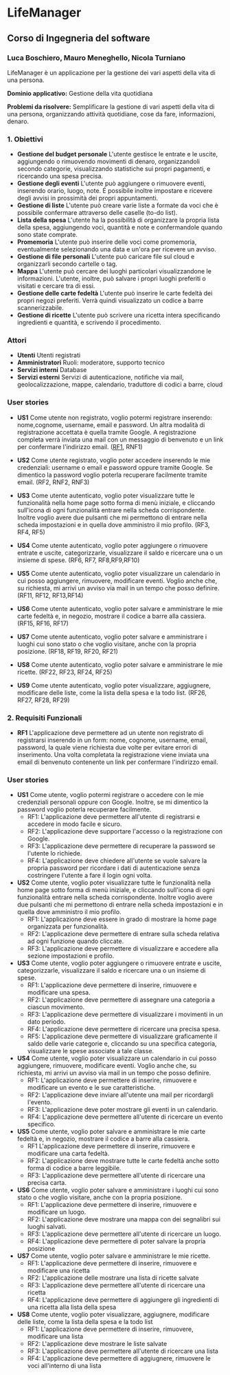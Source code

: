# LifeManager

## Corso di Ingegneria del software

### Luca Boschiero, Mauro Meneghello, Nicola Turniano

LifeManager è un applicazione per la gestione dei vari aspetti della vita di una persona.

**Dominio applicativo:** Gestione della vita quotidiana

**Problemi da risolvere:** Semplificare la gestione di vari aspetti della vita di una persona, organizzando attività quotidiane, cose da fare, informazioni, denaro.


### 1. Obiettivi
  * **Gestione del budget personale**
    L'utente gestisce le entrate e le uscite, aggiungendo o rimuovendo movimenti di denaro, organizzandoli secondo categorie, visualizzando statistiche sui propri         pagamenti, e ricercando una spesa precisa.
  * **Gestione degli eventi**
    L'utente può aggiungere o rimuovere eventi, inserendo orario, luogo, note. É possibile inoltre impostare e ricevere degli avvisi in prossimità dei propri           appuntamenti.
  * **Gestione di liste**
    L'utente può creare varie liste a formate da voci che è possibile confermare attraverso delle caselle (to-do list).
  * **Lista della spesa**
    L'utente ha la possibilità di organizzare la propria lista della spesa, aggiungendo voci, quantità e note e confermandole quando sono state comprate. 
  * **Promemoria**
    L'utente può inserire delle voci come promemoria, eventualmente selezionando una data e un'ora per ricevere un avviso.
  * **Gestione di file personali**
    L'utente può caricare file sul cloud e organizzarli secondo cartelle o tag.
  * **Mappa**
    L'utente può cercare dei luoghi particolari visualizzandone le informazioni. L'utente, inoltre, può salvare i propri luoghi preferiti o visitati e cercare tra di essi.
  * **Gestione delle carte fedeltà**
    L'utente può inserire le carte fedeltà dei propri negozi preferiti. Verrà quindi visualizzato un codice a barre scannerizzabile.
  * **Gestione di ricette**
    L'utente può scrivere una ricetta intera specificando ingredienti e quantità, e scrivendo il procedimento.

### Attori

  * **Utenti**
    Utenti registrati
  * **Amministratori**
    Ruoli: moderatore, supporto tecnico
  * **Servizi interni**
    Database
  * **Servizi esterni**
    Servizi di autenticazione, notifiche via mail, geolocalizzazione, mappe, calendario, traduttore di codici a barre, cloud

### User stories
 * **US1**
   Come utente non registrato, voglio potermi registrare inserendo: nome,cognome, username, email e password. Un altra modalità di registrazione accettata è quella tramite Google. A registrazione completa verrà inviata una mail con un messaggio di benvenuto e un link per confermare l'indirizzo email. ([RF1](#RF1), RNF1)
   
 * **US2**
   Come utente registrato, voglio poter accedere inserendo le mie credenziali: username o email e password oppure tramite Google. Se dimentico la password voglio poterla recuperare facilmente tramite email. (RF2, RNF2, RNF3)
   
 * **US3** 
   Come utente autenticato, voglio poter visualizzare tutte le funzionalità nella home page sotto forma di menù iniziale, e cliccando sull'icona di ogni funzionalità entrare nella scheda corrispondente. Inoltre voglio avere due pulsanti che mi permettono di entrare nella scheda impostazioni e in quella dove amministro il mio profilo. (RF3, RF4, RF5)
 
 * **US4**
   Come utente autenticato, voglio poter aggiungere o rimuovere entrate e uscite, categorizzarle, visualizzare il saldo e ricercare una o un insieme di spese. (RF6, RF7, RF8,RF9,RF10)
   
 * **US5**
   Come utente autenticato, voglio poter visualizzare un calendario in cui posso aggiungere, rimuovere, modificare eventi. Voglio anche che, su richiesta, mi arrivi un avviso via mail in un tempo che posso definire. (RF11, RF12, RF13,RF14)
   
 * **US6**
      Come utente autenticato, voglio poter salvare e amministrare le mie carte fedeltà e, in  negozio, mostrare il codice a barre alla cassiera. (RF15, RF16, RF17)
      
 * **US7**
   Come utente autenticato, voglio poter salvare e amministrare i luoghi cui sono stato o che voglio visitare, anche con la propria posizione. (RF18, RF19, RF20, RF21)
   
 * **US8**
   Come utente autenticato, voglio poter salvare e amministrare le mie ricette. (RF22, RF23, RF24, RF25)
   
 * **US9**
   Come utente autenticato, voglio poter visualizzare, aggiugnere, modificare delle liste, come la lista della spesa e la todo list. (RF26, RF27, RF28, RF29)
   
### 2. Requisiti Funzionali
<a name=RF1></a>
 * **RF1**
   L'applicazione deve permettere ad un utente non registrato di registrarsi inserendo in un form: nome, cognome, username, email, password, la quale viene richiesta due volte per evitare errori di inserimento. Una volta completata la registrazione viene inviata una email di benvenuto contenente un link per confermare l'indirizzo email.



### User stories

 * **US1**
   Come utente, voglio potermi registrare o accedere con le mie credenziali personali oppure con Google. Inoltre, se mi dimentico la password voglio poterla recuperare facilmente.
   * RF1: L'applicazione deve permettere all'utente di registrarsi e accedere in modo facile e sicuro.
   * RF2: L'applicazione deve supportare l'accesso o la registrazione con Google.
   * RF3: L'applicazione deve permettere di recuperare la password se l'utente lo richiede.
   * RF4: L'applicazione deve chiedere all'utente se vuole salvare la propria password per ricordare i dati di autenticazione senza costringere l'utente a fare il login ogni volta.
 * **US2**
   Come utente, voglio poter visualizzare tutte le funzionalità nella home page sotto forma di menù iniziale, e cliccando sull'icona di ogni funzionalità entrare nella scheda corrispondente. Inoltre voglio avere due pulsanti che mi permettono di entrare nella scheda impostazioni e in quella dove amministro il mio profilo.
   * RF1: L'applicazione deve essere in grado di mostrare la home page organizzata per funzionalità.
   * RF2: L'applicazione deve permettere di entrare sulla scheda relativa ad ogni funzione quando cliccate.
   * RF3: L'applicazione deve permettere di visualizzare e accedere alla sezione impostazioni e profilo.
 * **US3**
   Come utente, voglio poter aggiungere o rimuovere entrate e uscite, categorizzarle, visualizzare il saldo e ricercare una o un insieme di spese.
   * RF1: L'applicazione deve permettere di inserire, rimuovere e modificare una spesa.
   * RF2: L'applicazione deve permettere di assegnare una categoria a ciascun movimento.
   * RF3: L'applicazione deve permettere di visualizzare i movimenti in un dato periodo.
   * RF4: L'applicazione deve permettere di ricercare una precisa spesa.
   * RF5: L'applicazione deve permettere di visualizzare graficamente il saldo delle varie categorie e, cliccando su una specifica categoria, visualizzare le spese associate a tale classe.
 * **US4**
   Come utente, voglio poter visualizzare un calendario in cui posso aggiungere, rimuovere, modificare eventi. Voglio anche che, su richiesta, mi arrivi un avviso via mail in un tempo che posso definire. 
   * RF1: L'applicazione deve permettere di inserire, rimuovere e modificare un evento e le sue caratteristiche.
   * RF2: L'applicazione deve inviare all'utente una mail per ricordargli l'evento.
   * RF3: L'applicazione deve poter mostrare gli eventi in un calendario.
   * RF4: L'applicazione deve permettere all'utente di ricercare un evento specifico. 
 * **US5**
   Come utente, voglio poter salvare e amministrare le mie carte fedeltà e, in  negozio, mostrare il codice a barre alla cassiera.
   * RF1 L'applicazione deve permettere di inserire, rimuovere e modificare una carta fedeltà.
   * RF2: L'applicazione deve mostrare tutte le carte fedeltà anche sotto forma di codice a barre leggibile.
   * RF3: L'applicazione deve permettere all'utente di ricercare una precisa carta.
 * **US6**
   Come utente, voglio poter salvare e amministrare i luoghi cui sono stato o che voglio visitare, anche con la propria posizione.
   * RF1: L'applicazione deve permettere di inserire, rimuovere e modificare un luogo.
   * RF2: L'applicazione deve mostrare una mappa con dei segnalibri sui luoghi salvati.
   * RF3: L'applicazione deve permettere all'utente di ricercare un luogo.
   * RF4: L'applicazione deve permettere di poter salvare la propria posizione
 * **US7**
   Come utente, voglio poter salvare e amministrare le mie ricette.
   * RF1: L'applicazione deve permettere di inserire, rimuovere e modificare una ricetta
   * RF2: L'applicazione delle mostrare una lista di ricette salvate
   * RF3: L'applicazione deve permettere all'utente di ricercare una ricetta
   * RF4: L'applicazione deve permettere di aggiungere gli ingredienti di una ricetta alla lista della spesa
 * **US8**
   Come utente, voglio poter visualizzare, aggiugnere, modificare delle liste, come la lista della spesa e la todo list
   * RF1: L'applicazione deve permettere di inserire, rimuovere, modificare una lista
   * RF2: L'applicazione deve mostrare le liste salvate
   * RF3: L'applicazione deve permettere all'utente di ricercare una lista
   * RF4: L'applicazione deve permettere di aggiugnere, rimuovere le voci all'interno di una lista

